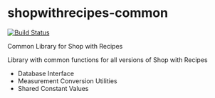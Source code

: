# shopwithrecipes-common

[![Build Status](https://travis-ci.com/irotsoma/shopwithrecipes-common.svg?branch=master)](https://travis-ci.com/irotsoma/shopwithrecipes-common)

Common Library for Shop with Recipes

Library with common functions for all versions of Shop with Recipes
 - Database Interface
 - Measurement Conversion Utilities
 - Shared Constant Values
